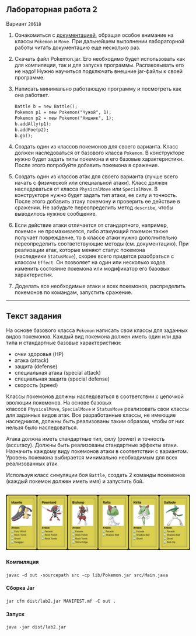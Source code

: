 ## Лабораторная работа 2

Вариант `20618`

1. Ознакомиться с [документацией](https://se.ifmo.ru/~tony/doc/), обращая особое внимание на классы `Pokemon` и `Move`. При дальнейшем выполнении лабораторной работы читать документацию еще несколько раз.
2. Скачать файл Pokemon.jar. Его необходимо будет использовать как для компиляции, так и для запуска программы. Распаковывать его не надо! Нужно научиться подключать внешние jar-файлы к своей программе.
3. Написать минимально работающую программу и посмотреть как она работает.
    ```
    Battle b = new Battle();
    Pokemon p1 = new Pokemon("Чужой", 1);
    Pokemon p2 = new Pokemon("Хищник", 1);
    b.addAlly(p1);
    b.addFoe(p2);
    b.go();
    ```
    
4. Создать один из классов покемонов для своего варианта. Класс должен наследоваться от базового класса `Pokemon`. В конструкторе нужно будет задать типы покемона и его базовые характеристики. После этого попробуйте добавить покемона в сражение.
5. Создать один из классов атак для своего варианта (лучше всего начать с физической или специальной атаки). Класс должен наследоваться от класса `PhysicalMove` или `SpecialMove`. В конструкторе нужно будет задать тип атаки, ее силу и точность. После этого добавить атаку покемону и проверить ее действие в сражении. Не забудьте переопределить метод `describe`, чтобы выводилось нужное сообщение.
6. Если действие атаки отличается от стандартного, например, покемон не промахивается, либо атакующий покемон также получает повреждение, то в классе атаки нужно дополнительно переопределить соответствующие методы (см. документацию). При реализации атак, которые меняют статус покемона (наследники `StatusMove`), скорее всего придется разобраться с классом `Effect`. Он позволяет на один или несколько ходов изменить состояние покемона или модификатор его базовых характеристик.
7. Доделать все необходимые атаки и всех покемонов, распределить покемонов по командам, запустить сражение.

---
## Текст задания

На основе базового класса `Pokemon` написать свои классы для заданных видов покемонов. Каждый вид покемона должен иметь один или два типа и стандартные базовые характеристики:

- очки здоровья (HP)
- атака (attack)
- защита (defense)
- специальная атака (special attack)
- специальная защита (special defense)
- скорость (speed)

Классы покемонов должны наследоваться в соответствии с цепочкой эволюции покемонов. На основе базовых классов `PhysicalMove`, `SpecialMove` и `StatusMove` реализовать свои классы для заданных видов атак. Все разработанные классы, не имеющие наследников, должны быть реализованы таким образом, чтобы от них нельзя было наследоваться.

Атака должна иметь стандартные тип, силу (power) и точность (accuracy). Должны быть реализованы стандартные эффекты атаки. Назначить каждому виду покемонов атаки в соответствии с вариантом. Уровень покемона выбирается минимально необходимым для всех реализованных атак.

Используя класс симуляции боя `Battle`, создать 2 команды покемонов (каждый покемон должен иметь имя) и запустить бой.

![alt text](https://github.com/Mafteroid0/ITMO-CSE/blob/main/programming/lab2/assets/pokemons.jpeg?raw=true)
---
#### Компиляция
```
javac -d out -sourcepath src -cp lib/Pokemon.jar src/Main.java
```
#### Cборка Jar
```
jar cfm dist/lab2.jar MANIFEST.mf -C out .
```
#### Запуск
```
java -jar dist/lab2.jar
```
